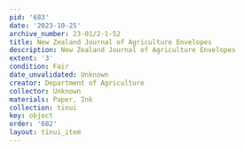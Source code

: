 ```yaml
---
pid: '683'
date: '2023-10-25'
archive_number: 23-01/2-1-52
title: New Zealand Journal of Agriculture Envelopes
description: New Zealand Journal of Agriculture Envelopes
extent: '3'
condition: Fair
date_unvalidated: Unknown
creator: Department of Agriculture
collector: Unknown
materials: Paper, Ink
collection: tinui
key: object
order: '682'
layout: tinui_item
---
```


